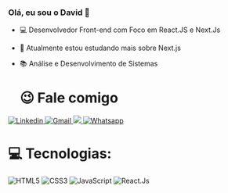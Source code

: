 ### Olá, eu sou o David 👋

<!--
**DavidPereira976/DavidPereira976** is a ✨ _special_ ✨ repository because its `README.md` (this file) appears on your GitHub profile.

Here are some ideas to get you started:

- 🔭 Atualmente estou estudando Next.Js e JavaScript

- 👯 I’m looking to collaborate on ...
- 🤔 I’m looking for help with ...
- 💬 Ask me about ...
- 📫 Contate-me no email: davidpereira2002rj@gmail.com
- 😄 Pronouns: ...
- ⚡ Fun fact: ...
-->

- 💻 Desenvolvedor Front-end com Foco em React.JS e Next.Js
- 🔭 Atualmente estou estudando mais sobre Next.js
- 📚 Análise e Desenvolvimento de Sistemas

  <h1> 😉 Fale comigo </h1>
<div>
    <a href="https://www.linkedin.com/in/davidpereira976/" target="_blank">
        <img src="https://img.shields.io/badge/LinkedIn-0077B5?style=for-the-badge&logo=linkedin&logoColor=white" alt="Linkedin">
    </a>
    <a href="mailto:davidpereira2002rj@gmail.com?" target="_blank">
        <img src="https://img.shields.io/badge/Gmail-D14836?style=for-the-badge&logo=gmail&logoColor=white" alt="Gmail">
    </a>
    <a href="https://discord.gg/undefined" target="_blank">
      <img src="https://img.shields.io/badge/Discord-7289DA?style=for-the-badge&logo=discord&logoColor=white" target="_blank">
    </a> 
    <a href="https://wa.me/5521988733175" target="_blank">
        <img src="https://img.shields.io/badge/WhatsApp-25D366?style=for-the-badge&logo=whatsapp&logoColor=white" alt="Whatsapp">
    </a>
  
</div>

# 💻 Tecnologias:
![HTML5](https://img.shields.io/badge/html5-%23E34F26.svg?style=for-the-badge&logo=html5&logoColor=white) 
![CSS3](https://img.shields.io/badge/css3-%231572B6.svg?style=for-the-badge&logo=css3&logoColor=white) 
![JavaScript](https://img.shields.io/badge/javascript-%23323330.svg?style=for-the-badge&logo=javascript&logoColor=%23F7DF1E)
![React.Js](https://img.shields.io/badge/react-%2320232a.svg?style=for-the-badge&logo=react&logoColor=%2361DAFB) 

<!--
# 📊 Estatísticas:
![](https://github-readme-stats.vercel.app/api?username=DavidPereira976&theme=react&hide_border=false&include_all_commits=false&count_private=false)
![](https://github-readme-streak-stats.herokuapp.com/?user=DavidPereira976&theme=react&hide_border=false)<br/>
![](https://github-readme-stats.vercel.app/api/top-langs/?username=DavidPereira976&theme=react&hide_border=false&include_all_commits=false&count_private=false&layout=compact) <br/>
---
-->
